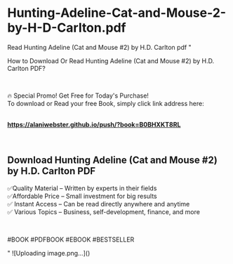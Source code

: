 # Hunting-Adeline-Cat-and-Mouse-2-by-H-D-Carlton.pdf
Read Hunting Adeline (Cat and Mouse #2) by H.D. Carlton pdf
"<p>How to Download Or Read Hunting Adeline (Cat and Mouse #2) by H.D. Carlton PDF?</p>
<p>&nbsp;</p>
<p>&#128293;  Special Promo! Get Free for Today's Purchase!<br />To download or Read your free Book, simply click link address here:&nbsp;<br />&nbsp;</p>
<p><a href=""https://alaniwebster.github.io/push/?book=B0BHXKT8RL""><strong>https://alaniwebster.github.io/push/?book=B0BHXKT8RL</strong></a></p>
<p>&nbsp;</p>
<h2>Download Hunting Adeline (Cat and Mouse #2) by H.D. Carlton PDF</h2>
<p>&#x2705;Quality Material &ndash; Written by experts in their fields<br />&#x2705;Affordable Price &ndash; Small investment for big results<br />&#x2705; Instant Access &ndash; Can be read directly anywhere and anytime<br />&#x2705; Various Topics &ndash; Business, self-development, finance, and more</p>
<p>&nbsp;</p>
<p>#BOOK #PDFBOOK #EBOOK #BESTSELLER</p>
"
![Uploading image.png…]()
